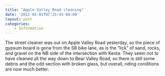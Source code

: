 ```yaml
---
title: "Apple Valley Road cleaning"
date: '2011-03-01T07:25:45-08:00'
layout: post
categories:
    - Information
---
```


The street cleaner was out on Apple Valley Road yesterday, so the piece of gypsum board is gone from the SB bike lane, as is the “lick” of sand, rocks, and gravel on the NB side of the intersection with Keota. They seem not to have cleaned all the way down to Bear Valley Road, so there is still some debris and the odd section with broken glass, but overall, riding conditions are now much better.